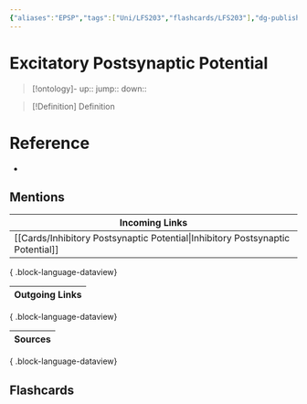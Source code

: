 ```yaml
---
{"aliases":"EPSP","tags":["Uni/LFS203","flashcards/LFS203"],"dg-publish":true,"permalink":"/cards/excitatory-postsynaptic-potential/","dgPassFrontmatter":true}
---
```


# Excitatory Postsynaptic Potential

> [!ontology]-
> up:: 
> jump:: 
> down:: 

> [!Definition] Definition

# Reference

- 

## Mentions

| Incoming Links                                                                    |
| --------------------------------------------------------------------------------- |
| [[Cards/Inhibitory Postsynaptic Potential\|Inhibitory Postsynaptic Potential]] |

{ .block-language-dataview}

| Outgoing Links |
| -------------- |

{ .block-language-dataview}

| Sources |
| ------- |

{ .block-language-dataview}

## Flashcards